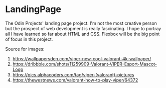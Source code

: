 # LandingPage
The Odin Projects' landing page project. I'm not the most creative person but the prospect of web development is really fascinating. I hope to portray all I have learned so far about HTML and CSS. Flexbox will be the big point of focus in this project.

Source for images:
1. https://wallpapersden.com/viper-new-cool-valorant-4k-wallpaper/
2. https://dribbble.com/shots/11259909-Valorant-VIPER-Esport-Mascot-Logo
3. https://pics.alphacoders.com/tag/viper-(valorant)-pictures
4. https://thewestnews.com/valorant-how-to-play-viper/64372